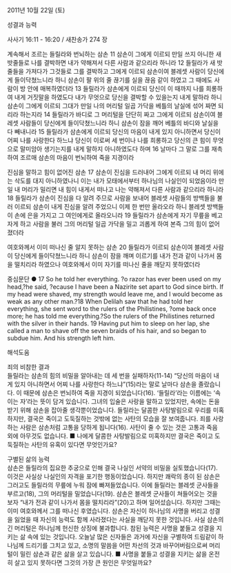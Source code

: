 2011년 10월 22일 (토)

성결과 능력



사사기 16:11 - 16:20 / 새찬송가 274 장


계속해서 조르는 들릴라와 번뇌하는 삼손
11 삼손이 그에게 이르되 만일 쓰지 아니한 새 밧줄들로 나를 결박하면 내가 약해져서 다른 사람과 같으리라 하니라 12 들릴라가 새 밧줄들을 가져다가 그것들로 그를 결박하고 그에게 이르되 삼손이여 블레셋 사람이 당신에게 들이닥쳤느니라 하니 삼손이 팔 위의 줄 끊기를 실을 끊음 같이 하였고 그 때에도 사람이 방 안에 매복하였더라 13 들릴라가 삼손에게 이르되 당신이 이 때까지 나를 희롱하여 내게 거짓말을 하였도다 내가 무엇으로 당신을 결박할 수 있을는지 내게 말하라 하니 삼손이 그에게 이르되 그대가 만일 나의 머리털 일곱 가닥을 베틀의 날실에 섞어 짜면 되리라 하는지라 14 들릴라가 바디로 그 머리털을 단단히 짜고 그에게 이르되 삼손이여 블레셋 사람들이 당신에게 들이닥쳤느니라 하니 삼손이 잠을 깨어 베틀의 바디와 날실을 다 빼내니라 15 들릴라가 삼손에게 이르되 당신의 마음이 내게 있지 아니하면서 당신이 어찌 나를 사랑한다 하느냐 당신이 이로써 세 번이나 나를 희롱하고 당신의 큰 힘이 무엇으로 말미암아 생기는지를 내게 말하지 아니하였도다 하며 16 날마다 그 말로 그를 재촉하여 조르매 삼손의 마음이 번뇌하여 죽을 지경이라

진심을 말하고 힘이 없어진 삼손
17 삼손이 진심을 드러내어 그에게 이르되 내 머리 위에는 삭도를 대지 아니하였나니 이는 내가 모태에서부터 하나님의 나실인이 되었음이라 만일 내 머리가 밀리면 내 힘이 내게서 떠나고 나는 약해져서 다른 사람과 같으리라 하니라 18 들릴라가 삼손이 진심을 다 알려 주므로 사람을 보내어 블레셋 사람들의 방백들을 불러 이르되 삼손이 내게 진심을 알려 주었으니 이제 한 번만 올라오라 하니 블레셋 방백들이 손에 은을 가지고 그 여인에게로 올라오니라 19 들릴라가 삼손에게 자기 무릎을 베고 자게 하고 사람을 불러 그의 머리털 일곱 가닥을 밀고 괴롭게 하여 본즉 그의 힘이 없어졌더라

여호와께서 이미 떠나신 줄 알지 못하는 삼손
20 들릴라가 이르되 삼손이여 블레셋 사람이 당신에게 들이닥쳤느니라 하니 삼손이 잠을 깨며 이르기를 내가 전과 같이 나가서 몸을 떨치리라 하였으나 여호와께서 이미 자기를 떠나신 줄을 깨닫지 못하였더라

중심문단 ● 17 So he told her everything. ?o razor has ever been used on my head,?he said, ?ecause I have been a Nazirite set apart to God since birth. If my head were shaved, my strength would leave me, and I would become as weak as any other man.?18 When Delilah saw that he had told her everything, she sent word to the rulers of the Philistines, ?ome back once more; he has told me everything.?So the rulers of the Philistines returned with the silver in their hands. 19 Having put him to sleep on her lap, she called a man to shave off the seven braids of his hair, and so began to subdue him. And his strength left him.

해석도움





죄의 비참한 결과  
들릴라는 삼손의 힘의 비밀을 알아내는 데 세 번을 실패하자(11-14) “당신의 마음이 내게 있지 아니하면서 어찌 나를 사랑한다 하느냐”(15)라는 말로 날마다 삼손을 졸랐습니다. 이 때문에 삼손은 번뇌하여 죽을 지경이 되었습니다(16). ‘들릴라’라는 이름에는 ‘속이는 자’라는 뜻이 담겨 있습니다. 그녀의 입술은 사랑을 말하고 있었지만, 속에는 돈을 받기 위해 삼손을 잡아줄 생각뿐이었습니다. 들릴라는 달콤한 사탕발림으로 우리를 미혹하지만, 결국은 죽이고 도둑질하는 것밖에 없는 사탄의 모습을 잘 보여줍니다. 죄를 사랑하는 사람은 삼손처럼 고통을 당하게 됩니다(16). 사탄이 줄 수 있는 것은 고통과 죽음 외에 아무것도 없습니다.
■ 나에게 달콤한 사탕발림으로 미혹하지만 결국은 죽이고 도둑질하는 사탄의 유혹이 있다면 무엇인가요?

구별된 삶의 능력  
삼손은 들릴라의 집요한 추궁으로 인해 결국 나실인 서약의 비밀을 실토했습니다(17). 이것은 사실상 나실인의 자격을 포기한 행동이었습니다. 하지만 쾌락의 종이 된 삼손은 그러고도 들릴라의 무릎에 누워 잠에 빠져들었습니다. 이에 들릴라는 블레셋 군사들을 부르고(18), 그의 머리털을 밀었습니다(19). 삼손은 블레셋 군사들이 쳐들어오는 것을 보자 “내가 전과 같이 나가서 몸을 떨치리라”(20)고 하며 일어섰습니다. 하지만 그때는 이미 여호와께서 그를 떠나신 후였습니다. 삼손은 자신이 하나님의 사명을 버리고 성결을 잃었을 때 자신의 능력도 함께 사라졌다는 사실을 깨닫지 못한 것입니다. 사실 삼손의 긴 머리털은 하나님께 헌신한 상징에 불과합니다. 참된 능력은 사명을 붙들고 성결을 지키는 삶 속에 있는 것입니다. 오늘날 많은 신자들은 과거에 자신을 구별하여 드림같이 하나님께 드리기를 그치고 있고, 소명의 말씀을 어떤 차선의 것과 바꾸어버림으로써 머리털이 밀린 삼손과 같은 삶을 살고 있습니다.
■ 사명을 붙들고 성결을 지키는 삶을 온전히 살고 있지 못하다면 그것의 가장 큰 원인은 무엇일까요?